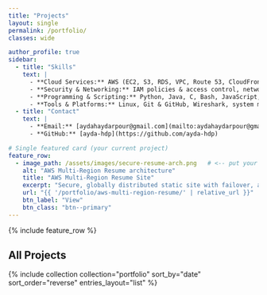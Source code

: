 ```yaml
---
title: "Projects"
layout: single
permalink: /portfolio/
classes: wide

author_profile: true
sidebar:
  - title: "Skills"
    text: |
      - **Cloud Services:** AWS (EC2, S3, RDS, VPC, Route 53, CloudFront, IAM, CloudWatch, Auto Scaling, Load Balancing)
      - **Security & Networking:** IAM policies & access control, network security, VPNs & firewalls, data encryption & hashing, monitoring & logging, Security+ best practices
      - **Programming & Scripting:** Python, Java, C, Bash, JavaScript, HTML/CSS, SQL
      - **Tools & Platforms:** Linux, Git & GitHub, Wireshark, system monitoring tools
  - title: "Contact"
    text: |
      - **Email:** [aydahaydarpour@gmail.com](mailto:aydahaydarpour@gmail.com)
      - **GitHub:** [ayda-hdp](https://github.com/ayda-hdp)

# Single featured card (your current project)
feature_row:
  - image_path: /assets/images/secure-resume-arch.png   # <-- put your diagram here
    alt: "AWS Multi-Region Resume architecture"
    title: "AWS Multi-Region Resume Site"
    excerpt: "Secure, globally distributed static site with failover, access control, and CI/CD."
    url: "{{ '/portfolio/aws-multi-region-resume/' | relative_url }}"   # <-- slug comes from your file name in _portfolio/
    btn_label: "View"
    btn_class: "btn--primary"
---
```


{% include feature_row %}

## All Projects

{% include collection
   collection="portfolio"
   sort_by="date"
   sort_order="reverse"
   entries_layout="list" %}
